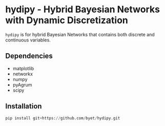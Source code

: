# hydipy - Hybrid Bayesian Networks with Dynamic Discretization

`hydipy` is for hybrid Bayesian Networks that contains both discrete and continuous variables.  

## Dependencies

- matplotlib
- networkx
- numpy
- pyAgrum
- scipy


## Installation

~~~python
pip install git+https://github.com/byet/hydipy.git
~~~
